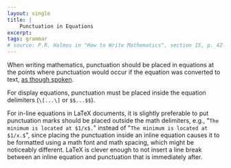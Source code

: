 ```yaml
---
layout: single
title: |
    Punctuation in Equations
excerpt: 
tags: grammar
# source: P.R. Halmos in "How to Write Mathematics", section 15, p. 42-43.
---
```


When writing mathematics, punctuation should be placed in equations at the points where punctuation would occur if the equation was converted to text, [as though spoken](/speaking-mathematics/). 

For display equations, punctuation must be placed inside the equation delimiters (`\[...\]` or `$$...$$`).
<!-- {% include code-example.html language='latex' code=
'
Although we expected 
'
output=
'

'
%} -->

For in-line equations in LaTeX documents, it is slightly preferable to put punctuation marks should be placed outside the math delimiters, e.g., "`The minimum is located at $1/x$.`" instead of "`The minimum is located at $1/x.$`", since placing the punctuation inside an inline equation causes it to be formatted using a math font and math spacing, which might be noticeably different.
LaTeX is clever enough to not insert a line break between an inline equation and punctuation that is immediately after.

<!-- When writing mathematical expressions in online but this is not the case when using LaTeX  -->
<!-- When using LaTeX code to  -->
